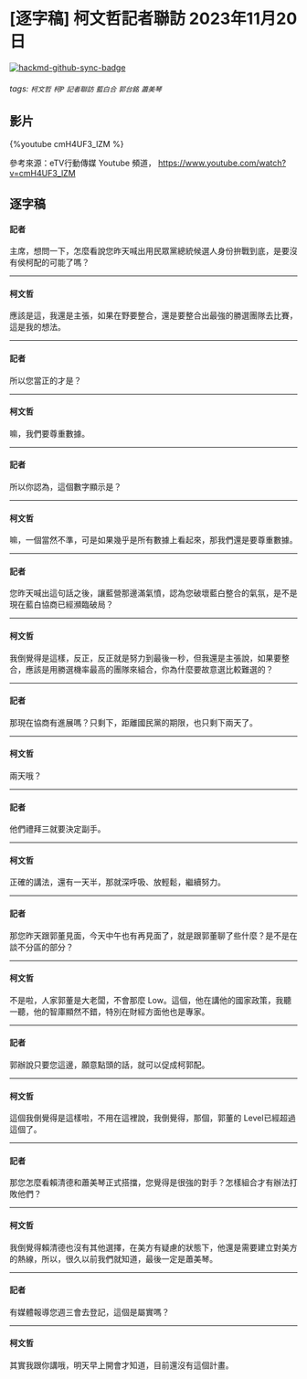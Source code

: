 # [逐字稿] 柯文哲記者聯訪 2023年11月20日

[![hackmd-github-sync-badge](https://hackmd.io/CdpecgDfS-WaQVGZQdgfJw/badge)](https://hackmd.io/CdpecgDfS-WaQVGZQdgfJw)


###### tags: `柯文哲` `柯P` `記者聯訪` `藍白合` `郭台銘` `蕭美琴`

## 影片

{%youtube cmH4UF3_lZM %}

參考來源：eTV行動傳媒 Youtube 頻道， https://www.youtube.com/watch?v=cmH4UF3_lZM

## 逐字稿

#### 記者

主席，想問一下，怎麼看說您昨天喊出用民眾黨總統候選人身份拚戰到底，是要沒有侯柯配的可能了嗎？

---

#### 柯文哲

應該是這，我還是主張，如果在野要整合，還是要整合出最強的勝選團隊去比賽，這是我的想法。

---

#### 記者

所以您當正的才是？

---

#### 柯文哲

嘛，我們要尊重數據。

---

#### 記者

所以你認為，這個數字顯示是？

---

#### 柯文哲

嘛，一個當然不準，可是如果幾乎是所有數據上看起來，那我們還是要尊重數據。

---

#### 記者

您昨天喊出這句話之後，讓藍營那邊滿氣憤，認為您破壞藍白整合的氣氛，是不是現在藍白協商已經瀕臨破局？

---

#### 柯文哲

我倒覺得是這樣，反正，反正就是努力到最後一秒，但我還是主張說，如果要整合，應該是用勝選機率最高的團隊來組合，你為什麼要故意選比較難選的？

---

#### 記者

那現在協商有進展嗎？只剩下，距離國民黨的期限，也只剩下兩天了。

---

#### 柯文哲

兩天哦？

---

#### 記者

他們禮拜三就要決定副手。

---

#### 柯文哲

正確的講法，還有一天半，那就深呼吸、放輕鬆，繼續努力。

---

#### 記者

那您昨天跟郭董見面，今天中午也有再見面了，就是跟郭董聊了些什麼？是不是在談不分區的部分？

---

#### 柯文哲

不是啦，人家郭董是大老闆，不會那麼 Low。這個，他在講他的國家政策，我聽一聽，他的智庫顯然不錯，特別在財經方面他也是專家。

---

#### 記者

郭辦說只要您這邊，願意點頭的話，就可以促成柯郭配。

---

#### 柯文哲

這個我倒覺得是這樣啦，不用在這裡說，我倒覺得，那個，郭董的 Level已經超過這個了。

---

#### 記者

那您怎麼看賴清德和蕭美琴正式搭擋，您覺得是很強的對手？怎樣組合才有辦法打敗他們？

---

#### 柯文哲

我倒覺得賴清德也沒有其他選擇，在美方有疑慮的狀態下，他還是需要建立對美方的熱線，所以，很久以前我們就知道，最後一定是蕭美琴。


---

#### 記者

有媒體報導您週三會去登記，這個是屬實嗎？

---

#### 柯文哲

其實我跟你講哦，明天早上開會才知道，目前還沒有這個計畫。
